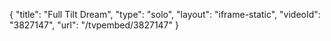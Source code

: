 {
    "title": "Full Tilt Dream",
    "type": "solo",
    "layout": "iframe-static",
    "videoId": "3827147",
    "url": "\/tvpembed\/3827147"
}